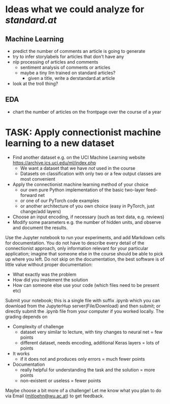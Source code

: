 # Ideas what we could analyze for _standard.at_
## Machine Learning
* predict the number of comments an article is going to generate
* try to infer storylabels for articles that don't have any
* nlp processing of articles and comments
    * sentiment analysis of comments or articles
    * maybe a tiny llm trained on standard articles?
        * given a title, write a derstandard.at article
* look at the troll thing?

## EDA
* chart the number of articles on the frontpage over the course of a year

# TASK: Apply connectionist machine learning to a new dataset

-   Find another dataset e.g. on the UCI Machine Learning website
    https://archive.ics.uci.edu/ml/index.php
    -   We want a dataset that we have *not* used in the
        course
    -   Datasets on classification with only two or a few output classes
        are most convenient
-   Apply the connectionist machine learning method of your choice
    -   our own pure Python implementation of the basic two-layer
        feed-forward net
    -   or one of our PyTorch code examples
    -   or another architecture of you own choice (easy in PyTorch, just
        change/add layers)
-   Choose an input encoding, if necessary (such as text data, e.g.
    reviews)
-   Modify some parameters e.g. the number of hidden
    units, and observe and document the results.

Use the Jupyter notebook to run your experiments, and add Markdown cells
for documentation. You do not have to describe every
detail of the connectionist approach, only information relevant for your
particular application; imagine that someone else in the course should
be able to pick up where you left. Do not skip on the documentation, the
best software is of little value without proper documentation:

-   What exactly was the problem
-   How did you implement the solution
-   How can someone else use your code (which files need to be present
    etc)

Submit your notebook; this is a single file with suffix
.ipynb which you can download from the JupyterHup server(File/Download)
and then submit; or directly submit the .ipynb file from your computer
if you worked locally. The grading depends on

-   Complexity of challenge
    -   dataset very similar to lecture, with tiny changes to neural net
        = few points
    -   different dataset, needs encoding, additional Keras layers =
        lots of points
-   It works
    -   if it does not and produces only errors = much fewer points
-   Documentation
    -   really helpful for understanding the task and the solution =
        more points
    -   non-existent or useless = fewer points

Maybe choose a bit more of a challenge! Let me know what you plan to do
via Email (mitloehn@wu.ac.at) to get feedback.